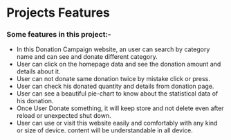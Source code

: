 # Projects Features

### Some features in this project:-

- In this Donation Campaign website, an user can search by category name and can see and donate different category.
- User can click on the homepage data and see the donation amount and details about it.
- User can not donate same donation twice by mistake click or press.
- User can check his donated quantity and details from donation page.
- User can see a beautiful pie-chart to know about the statistical data of his donation.
- Once User Donate something, it will keep store and not delete even after reload or unexpected shut down.
- User can use or visit this website easily and comfortably with any kind or size of device. content will be understandable in all device.
